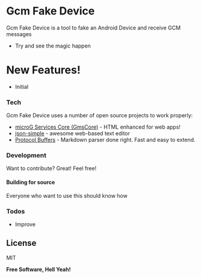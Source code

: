 # Gcm Fake Device

Gcm Fake Device is a tool to fake an Android Device and receive GCM messages

  - Try and see the magic happen

# New Features!

  - Initial

### Tech

Gcm Fake Device uses a number of open source projects to work properly:

* [microG Services Core (GmsCore)] - HTML enhanced for web apps!
* [json-simple] - awesome web-based text editor
* [Protocol Buffers] - Markdown parser done right. Fast and easy to extend.

### Development

Want to contribute? Great!
Feel free!

#### Building for source
Everyone who want to use this should know how

### Todos

 - Improve

License
----

MIT


**Free Software, Hell Yeah!**

[//]: # (These are reference links used in the body of this note and get stripped out when the markdown processor does its job. There is no need to format nicely because it shouldn't be seen. Thanks SO - http://stackoverflow.com/questions/4823468/store-comments-in-markdown-syntax)

   [microG Services Core (GmsCore)]: <https://github.com/microg/android_packages_apps_GmsCore>
   [json-simple]: <https://code.google.com/archive/p/json-simple/>
   [Protocol Buffers]: <https://developers.google.com/protocol-buffers/>
